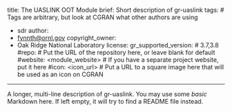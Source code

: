 title: The UASLINK OOT Module
brief: Short description of gr-uaslink
tags: # Tags are arbitrary, but look at CGRAN what other authors are using
  - sdr
author:
  - fynnth@ornl.gov
copyright_owner:
  - Oak Ridge National Laboratory
license:
gr_supported_version: # 3.7,3.8
#repo: # Put the URL of the repository here, or leave blank for default
#website: <module_website> # If you have a separate project website, put it here
#icon: <icon_url> # Put a URL to a square image here that will be used as an icon on CGRAN
---
A longer, multi-line description of gr-uaslink.
You may use some *basic* Markdown here.
If left empty, it will try to find a README file instead.
